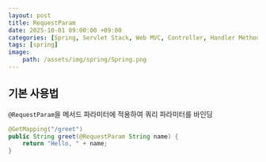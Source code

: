 ```yaml
---
layout: post
title: RequestParam
date: 2025-10-01 09:00:00 +09:00
categories: [Spring, Servlet Stack, Web MVC, Controller, Handler Method]
tags: [spring]
image:
    path: /assets/img/spring/Spring.png
---
```


## 기본 사용법

`@RequestParam`을 메서드 파라미터에 적용하여 쿼리 파라미터를 바인딩


```java
@GetMapping("/greet")
public String greet(@RequestParam String name) {
    return "Hello, " + name;
}
```

<br>